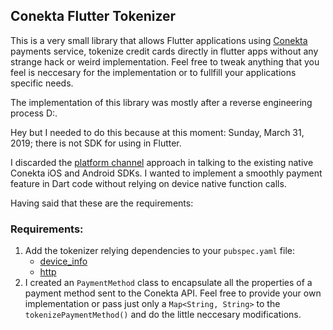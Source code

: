 ## Conekta Flutter Tokenizer

This is a very small library that allows Flutter applications using [Conekta](https://www.conekta.com/) payments service, tokenize credit cards directly in flutter apps without any strange hack or weird implementation. Feel free to tweak anything that you feel is neccesary for the implementation or to fullfill your applications specific needs.

The implementation of this library was mostly after a reverse engineering process D:.

Hey but I needed to do this because at this moment: Sunday, March 31, 2019; there is not SDK for using in Flutter.

I discarded the [platform channel](https://flutter.dev/docs/development/platform-integration/platform-channels) approach in talking to the existing native Conekta iOS and Android SDKs. I wanted to implement a smoothly payment feature in Dart code without relying on device native function calls.

Having said that these are the requirements:

### **Requirements:**

1. Add the tokenizer relying dependencies to your `pubspec.yaml` file:
   - [device_info](https://pub.dartlang.org/packages/device_info)
   - [http](https://pub.dartlang.org/packages/http)
2. I created an `PaymentMethod` class to encapsulate all the properties of a payment method sent to the Conekta API. Feel free to provide your own implementation or pass just only a `Map<String, String>` to the `tokenizePaymentMethod()` and do the little neccesary modifications.
